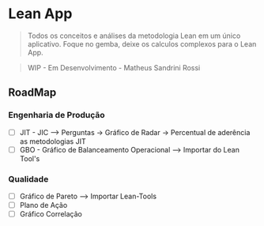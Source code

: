 # Lean App

> Todos os conceitos e análises da metodologia Lean em um único aplicativo. Foque no gemba, deixe os calculos complexos para o Lean App.

> WIP - Em Desenvolvimento - Matheus Sandrini Rossi

## RoadMap
### Engenharia de Produção
- [ ] JIT - JIC --> Perguntas -> Gráfico de Radar -> Percentual de aderência as metodologias JIT
- [ ] GBO - Gráfico de Balanceamento Operacional --> Importar do Lean Tool's
### Qualidade
- [ ] Gráfico de Pareto --> Importar Lean-Tools
- [ ] Plano de Ação
- [ ] Gráfico Correlação